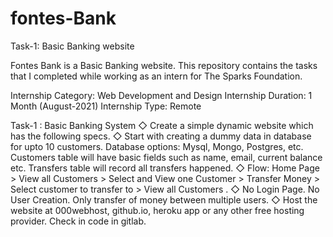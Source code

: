 # fontes-Bank
Task-1: Basic Banking website

Fontes Bank is a Basic Banking website.
This repository contains the tasks that I completed while working as an intern for The Sparks Foundation.

Internship Category: Web Development and Design Internship 
Duration: 1 Month (August-2021) 
Internship Type: Remote

Task-1 : Basic Banking System
◇ Create a simple dynamic website which has the following specs.
◇ Start with creating a dummy data in database for upto 10 customers. Database options: Mysql, Mongo, Postgres, etc. Customers table will have basic fields such as name, email, current balance etc. Transfers table will record all transfers happened.
◇ Flow: Home Page > View all Customers > Select and View one Customer > Transfer Money > Select customer to transfer to > View all Customers .
◇ No Login Page. No User Creation. Only transfer of money between multiple users.
◇ Host the website at 000webhost, github.io, heroku app or any other free hosting provider. Check in code in gitlab.
